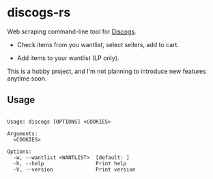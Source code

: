 # discogs-rs

Web scraping command-line tool for [Discogs](https://www.discogs.com/).

- Check items from you wantlist, select sellers, add to cart.

- Add items to your wantlist (LP only).

This is a hobby project, and I'm not planning to introduce new features anytime
soon.

## Usage

```shell 

Usage: discogs [OPTIONS] <COOKIES>

Arguments:
  <COOKIES>

Options:
  -w, --wantlist <WANTLIST>  [default: ]
  -h, --help                 Print help
  -V, --version              Print version

```
